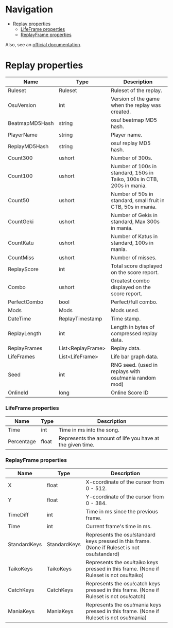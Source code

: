 # Navigation
- [Replay properties](#replay-properties)
    - [LifeFrame properties](#lifeframe-properties)
    - [ReplayFrame properties](#replayframe-properties)

Also, see an [official documentation](https://osu.ppy.sh/help/wiki/osu!_File_Formats/Osr_(file_format)).

# Replay properties
| Name           | Type                | Description                                                            |
|----------------|---------------------|------------------------------------------------------------------------|
| Ruleset        | Ruleset             | Ruleset of the replay.                                                 |
| OsuVersion     | int                 | Version of the game when the replay was created.                       |
| BeatmapMD5Hash | string              | osu! beatmap MD5 hash.                                                 |
| PlayerName     | string              | Player name.                                                           |
| ReplayMD5Hash  | string              | osu! replay MD5 hash.                                                  |
| Count300       | ushort              | Number of 300s.                                                        |
| Count100       | ushort              | Number of 100s in standard, 150s in Taiko, 100s in CTB, 200s in mania. |
| Count50        | ushort              | Number of 50s in standard, small fruit in CTB, 50s in mania.           |
| CountGeki      | ushort              | Number of Gekis in standard, Max 300s in mania.                        |
| CountKatu      | ushort              | Number of Katus in standard, 100s in mania.                            |
| CountMiss      | ushort              | Number of misses.                                                      |
| ReplayScore    | int                 | Total score displayed on the score report.                             |
| Combo          | ushort              | Greatest combo displayed on the score report.                          |
| PerfectCombo   | bool                | Perfect/full combo.                                                    |
| Mods           | Mods                | Mods used.                                                             |
| DateTime       | ReplayTimestamp     | Time stamp.                                                            |
| ReplayLength   | int                 | Length in bytes of compressed replay data.                             |
| ReplayFrames   | List\<ReplayFrame\> | Replay data.                                                           |
| LifeFrames     | List\<LifeFrame\>   | Life bar graph data.                                                   |
| Seed           | int                 | RNG seed. (used in replays with osu!mania random mod)                  |
| OnlineId       | long                | Online Score ID                                                        |

### LifeFrame properties
| Name       | Type  | Description                                               |
|------------|-------|-----------------------------------------------------------|
| Time       | int   | Time in ms into the song.                                 |
| Percentage | float | Represents the amount of life you have at the given time. |

### ReplayFrame properties
| Name         | Type         | Description                                                                                   |
|--------------|--------------|-----------------------------------------------------------------------------------------------|
| X            | float        | X-coordinate of the cursor from 0 - 512.                                                      |
| Y            | float        | Y-coordinate of the cursor from 0 - 384.                                                      |
| TimeDiff     | int          | Time in ms since the previous frame.                                                          |
| Time         | int          | Current frame's time in ms.                                                                   |
| StandardKeys | StandardKeys | Represents the osu!standard keys pressed in this frame. (None if Ruleset is not osu!standard) |
| TaikoKeys    | TaikoKeys    | Represents the osu!taiko keys pressed in this frame. (None if Ruleset is not osu!taiko)       |
| CatchKeys    | CatchKeys    | Represents the osu!catch keys pressed in this frame. (None if Ruleset is not osu!catch)       |
| ManiaKeys    | ManiaKeys    | Represents the osu!mania keys pressed in this frame. (None if Ruleset is not osu!mania)       |
